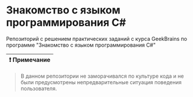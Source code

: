 # Знакомство с языком программирования С#

Репозиторий с решением практических заданий с курса GeekBrains по программе "Знакомство с языком программирования С#"

| :exclamation:  Примечание   |
|-----------------------------------------|
> В данном репозитории не заморачивался по культуре кода и не были предусмотрены непредварительные ситуация поведения пользователя.
